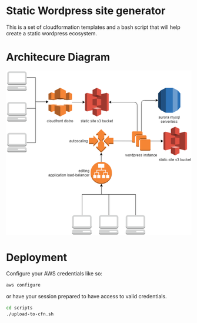 # Static Wordpress site generator
This is a set of cloudformation templates and a bash script that will help create a static wordpress ecosystem.

# Architecure Diagram
![](Wordpress-Static.png?raw=true)

# Deployment

Configure your AWS credentials like so:
```bash
aws configure
```
or have your session prepared to have access to valid credentials.

```bash
cd scripts
./upload-to-cfn.sh
```

